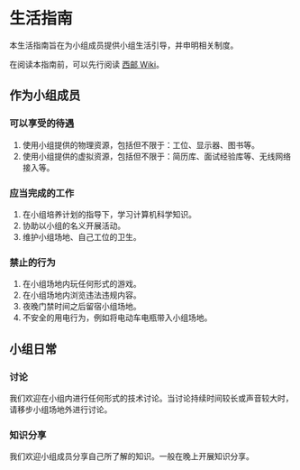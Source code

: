# 生活指南

本生活指南旨在为小组成员提供小组生活引导，并申明相关制度。

在阅读本指南前，可以先行阅读 [西邮 Wiki](https://wiki.cooo.site/)。

## 作为小组成员

### 可以享受的待遇

1. 使用小组提供的物理资源，包括但不限于：工位、显示器、图书等。
2. 使用小组提供的虚拟资源，包括但不限于：简历库、面试经验库等、无线网络接入等。

### 应当完成的工作

1. 在小组培养计划的指导下，学习计算机科学知识。
2. 协助以小组的名义开展活动。
3. 维护小组场地、自己工位的卫生。

### 禁止的行为

1. 在小组场地内玩任何形式的游戏。
2. 在小组场地内浏览违法违规内容。
3. 夜晚门禁时间之后留宿小组场地。
4. 不安全的用电行为，例如将电动车电瓶带入小组场地。

## 小组日常

### 讨论

我们欢迎在小组内进行任何形式的技术讨论。当讨论持续时间较长或声音较大时，请移步小组场地外进行讨论。

### 知识分享

我们欢迎小组成员分享自己所了解的知识。一般在晚上开展知识分享。
